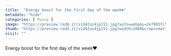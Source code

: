 ```yaml
---
title:  "Energy boost for the first day of the week❤️"
metadate: "hide"
categories: [ Pussy ]
image: "https://preview.redd.it/s1d42uz4jpl51.jpg?auto=webp&s=2e7985fc551e191e9b125b6c549e26839e9ff186"
thumb: "https://preview.redd.it/s1d42uz4jpl51.jpg?width=1080&crop=smart&auto=webp&s=c1668eb8042903f8cc36994926b9c7071a04ee61"
visit: ""
---
```

Energy boost for the first day of the week❤️
